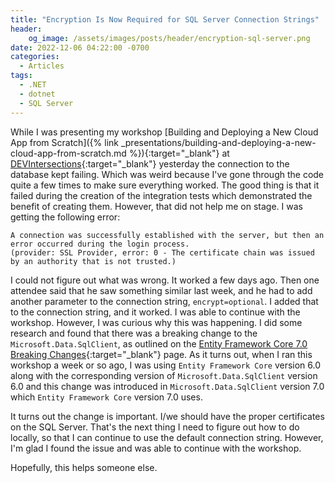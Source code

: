```yaml
---
title: "Encryption Is Now Required for SQL Server Connection Strings"
header:
    og_image: /assets/images/posts/header/encryption-sql-server.png
date: 2022-12-06 04:22:00 -0700
categories:
  - Articles
tags:
  - .NET
  - dotnet
  - SQL Server
---
```


While I was presenting my workshop 
[Building and Deploying a New Cloud App from Scratch]({% link _presentations/building-and-deploying-a-new-cloud-app-from-scratch.md %}){:target="_blank"} at [DEVIntersections](https://www.devintersections.com){:target="_blank"} yesterday the connection to the database kept failing. 
Which was weird because I've gone through the code quite a few times to make sure everything worked. 
The good thing is
that it failed during the creation of the integration tests which demonstrated the benefit of creating them. 
However, that did not help me on stage.
I was getting the following error:

```text
A connection was successfully established with the server, but then an error occurred during the login process. 
(provider: SSL Provider, error: 0 - The certificate chain was issued by an authority that is not trusted.)
```

I could not figure out what was wrong. 
It worked a few days ago.
Then one attendee said that he saw something similar last week,
and he had to add another parameter to the connection string, `encrypt=optional`. 
I added that to the connection string, and it worked.
I was able to continue with the workshop.
However, I was curious why this was happening.
I did some research and found that there was a breaking change to the `Microsoft.Data.SqlClient`,
as outlined on the [Entity Framework Core 7.0 Breaking Changes](https://learn.microsoft.com/en-us/ef/core/what-is-new/ef-core-7.0/breaking-changes?wt.mc_id=DT-MVP-4024623#high-impact-changes){:target="_blank"} page.
As it turns out, when I ran this workshop a week or so ago,
I was using `Entity Framework Core` version 6.0 along with the corresponding version of `Microsoft.Data.SqlClient` version 6.0
and this change was introduced in `Microsoft.Data.SqlClient` version 7.0 which `Entity Framework Core` version 7.0 uses.

It turns out the change is important.
I/we should have the proper certificates on the SQL Server.
That's the next thing I need to figure out how to do locally,
so that I can continue to use the default connection string.
However, I'm glad I found the issue and was able to continue with the workshop.

Hopefully, this helps someone else.
